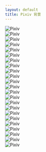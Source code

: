 ```yaml
---
layout: default
title: Pixiv 背景
---
```


![Pixiv](images/0.jpg "Pixiv ID:36919122")<br />
 ![Pixiv](images/1.jpg "Pixiv ID:16848987")<br />
 ![Pixiv](images/2.jpg "Pixiv ID:15126670")<br />
 ![Pixiv](images/3.jpg "Pixiv ID:43409888")<br />
 ![Pixiv](images/4.jpg "Pixiv ID:37203249")<br />
 ![Pixiv](images/5.jpg "Pixiv ID:22600763")<br />
 ![Pixiv](images/6.jpg "Pixiv ID:31251762")<br />
 ![Pixiv](images/7.jpg "Pixiv ID:37016225")<br />
 ![Pixiv](images/8.jpg "Pixiv ID:47621790")<br />
 ![Pixiv](images/9.jpg "Pixiv ID:57080648")<br />
 ![Pixiv](images/10.jpg "Pixiv ID:24958388")<br />
 ![Pixiv](images/11.jpg "Pixiv ID:40191798")<br />
 ![Pixiv](images/12.jpg "Pixiv ID:11333874")<br />
 ![Pixiv](images/13.jpg "Pixiv ID:8913281")<br />
 ![Pixiv](images/14.jpg "Pixiv ID:35231457")<br />
 ![Pixiv](images/15.jpg "Pixiv ID:38631998")<br />
 ![Pixiv](images/16.jpg "Pixiv ID:35019721")<br />
 ![Pixiv](images/17.jpg "Pixiv ID:49281286")<br />
 ![Pixiv](images/18.jpg "Pixiv ID:26339586")<br />
 ![Pixiv](images/19.jpg "Pixiv ID:22208183")<br />
 ![Pixiv](images/20.jpg "Pixiv ID:57196809")<br />
 ![Pixiv](images/21.jpg "Pixiv ID:34512986")<br />
 ![Pixiv](images/22.jpg "Pixiv ID:16983806")<br />
 
